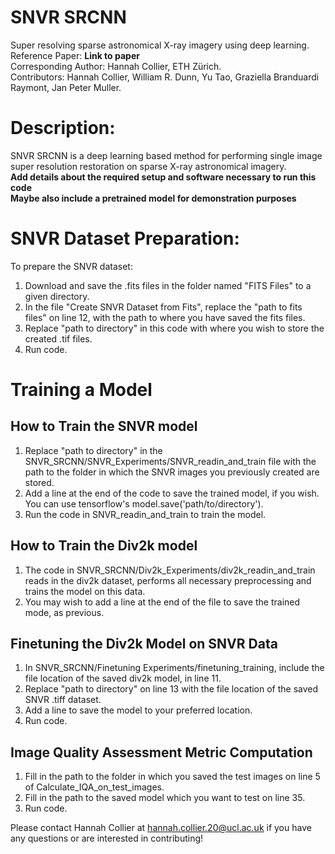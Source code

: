 # SNVR SRCNN
Super resolving sparse astronomical X-ray imagery using deep learning.\
Reference Paper: **Link to paper** \
Corresponding Author: Hannah Collier, ETH Zürich.\
Contributors: Hannah Collier, William R. Dunn, Yu Tao, Graziella Branduardi Raymont, Jan Peter Muller.

# Description: 
SNVR SRCNN is a deep learning based method for performing single image super resolution restoration on sparse X-ray astronomical imagery.\
**Add details about the required setup and software necessary to run this code**\
**Maybe also include a pretrained model for demonstration purposes**

# SNVR Dataset Preparation:
To prepare the SNVR dataset:
1. Download and save the .fits files in the folder named "FITS Files" to a given directory.
1. In the file "Create SNVR Dataset from Fits", replace the "path to fits files" on line 12, with the path to where you have saved the fits files.
1. Replace "path to directory" in this code with where you wish to store the created .tif files.
1. Run code.

# Training a Model
## How to Train the SNVR model
1. Replace "path to directory" in the SNVR_SRCNN/SNVR_Experiments/SNVR_readin_and_train file with the path to the folder in which the SNVR images you previously created are stored. 
1. Add a line at the end of the code to save the trained model, if you wish. You can use tensorflow's model.save('path/to/directory').
1. Run the code in SNVR_readin_and_train to train the model. 

## How to Train the Div2k model
1. The code in SNVR_SRCNN/Div2k_Experiments/div2k_readin_and_train reads in the div2k dataset, performs all necessary preprocessing and trains the model on this data.
1. You may wish to add a line at the end of the file to save the trained mode, as previous.

## Finetuning the Div2k Model on SNVR Data
1. In SNVR_SRCNN/Finetuning Experiments/finetuning_training, include the file location of the saved div2k model, in line 11. 
1. Replace "path to directory" on line 13 with the file location of the saved SNVR .tiff dataset.
2. Add a line to save the model to your preferred location.
3. Run code.

## Image Quality Assessment Metric Computation
1. Fill in the path to the folder in which you saved the test images on line 5 of Calculate_IQA_on_test_images.
2. Fill in the path to the saved model which you want to test on line 35.
3. Run code.

Please contact Hannah Collier at hannah.collier.20@ucl.ac.uk if you have any questions or are interested in contributing!
